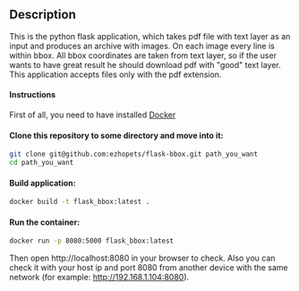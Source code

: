 ## Description
This is the python flask application, which takes pdf file with text layer as
an input and produces an archive with images. On each image every line is within bbox.
All bbox coordinates are taken from text layer, so if the user wants to have great result he should download pdf with "good" text layer.
This application accepts files only with the pdf extension.

#### Instructions

First of all, you need to have installed [Docker](https://docs.docker.com/get-docker/)

#### Clone this repository to some directory and move into it:

```bash
git clone git@github.com:ezhopets/flask-bbox.git path_you_want
cd path_you_want
```

#### Build application:

```bash
docker build -t flask_bbox:latest .
```

#### Run the container:

```bash
docker run -p 8080:5000 flask_bbox:latest
```

Then open http://localhost:8080 in your browser to check.
Also you can check it with your host ip and port 8080 from another device with
the same network (for example: http://192.168.1.104:8080).
